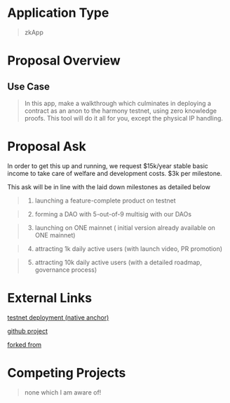 # Application Type

> zkApp

# Proposal Overview

## Use Case

> In this app, make a walkthrough which culminates in deploying a contract as an anon to the harmony testnet, using zero knowledge proofs. This tool will do it all for you, except the physical IP handling.

# Proposal Ask

In order to get this up and running, we request $15k/year stable basic income to take care of welfare and development costs. $3k per milestone.

This ask will be in line with the laid down milestones as detailed below

> 1. launching a feature-complete product on testnet

> 2. forming a DAO with 5-out-of-9 multisig with our DAOs

> 3. launching on ONE mainnet ( initial version already available on ONE mainnet)

> 4. attracting 1k daily active users (with launch video, PR promotion)

> 5. attracting 10k daily active users (with a detailed roadmap, governance process)

# External Links

[testnet deployment (native anchor)](https://explorer.pops.one/address/0x76cdbf0b59d54f3ed551e24929b0aae1c7541241)

[github project](https://github.com/alienflip/degenDeploy)

[forked from](https://github.com/webb-tools/tornado-core)

# Competing Projects

> none which I am aware of!
